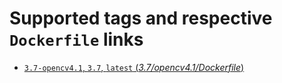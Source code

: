 # Supported tags and respective `Dockerfile` links

- [`3.7-opencv4.1`, `3.7`, `latest` (*3.7/opencv4.1/Dockerfile*)](https://github.com/clerk67/docker-opencv-python/blob/master/3.7/opencv4.1/Dockerfile)
